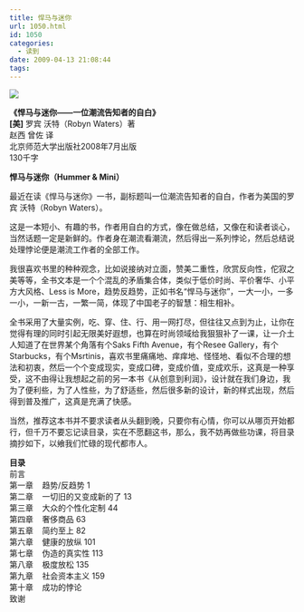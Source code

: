 ```yaml
---
title: 悍马与迷你
url: 1050.html
id: 1050
categories:
  - 读到
date: 2009-04-13 21:08:44
tags:
---
```


![](http://photo.guolaijie.com/rooufer/attachments/month_0904/d200941321713.jpg)  
  
**《悍马与迷你——一位潮流告知者的自白》**  
**\[美\]** 罗宾 沃特（Robyn Waters）著  
赵西 曾佐 译  
北京师范大学出版社2008年7月出版  
130千字  
  

**悍马与迷你（Hummer & Mini）**

  
最近在读《悍马与迷你》一书，副标题叫一位潮流告知者的自白，作者为美国的罗宾 沃特（Robyn Waters）。  
  
这是一本短小、有趣的书，作者用自白的方式，像在做总结，又像在和读者谈心，当然话题一定是新鲜的。作者身在潮流看潮流，然后得出一系列悖论，然后总结说处理悖论便是潮流工作者的全部工作。  
  
我很喜欢书里的种种观念，比如说接纳对立面，赞美二重性，欣赏反向性，佗寂之美等等，全书文本是一个个混乱的矛盾集合体，类似于低价时尚、平价奢华、小平方大风格、Less is More，趋势反趋势，正如书名“悍马与迷你”，一大一小，一多一小，一新一古，一繁一简，体现了中国老子的智慧：相生相补。  
  
全书采用了大量实例，吃、穿、住、行、用一网打尽，但往往又点到为止，让你在觉得有理的同时引起无限美好遐想，也算在时尚领域给我狠狠补了一课，让一介土人知道了在世界某个角落有个Saks Fifth Avenue，有个Resee Gallery，有个Starbucks，有个Msrtinis，喜欢书里痛痛地、痒痒地、怪怪地、看似不合理的想法和初衷，然后一个个变成现实，变成口碑，变成价值，变成欢乐，这真是一种享受，这不由得让我想起之前的另一本书《从创意到利润》，设计就在我们身边，我为了便利些，为了人性些，为了舒适些，然后很多新的设计，新的样式出现，然后得到普及推广，这真是充满了快感。  
  
当然，推荐这本书并不要求读者从头翻到晚，只要你有心情，你可以从哪页开始都行，但千万不要忘记读目录，实在不愿翻这书，那么，我不妨再做些功课，将目录摘抄如下，以飨我们忙碌的现代都市人。  
  
**目录**  
前言  
第一章    趋势/反趋势 1  
第二章    一切旧的又变成新的了 13  
第三章    大众的个性化定制 44  
第四章    奢侈商品 63  
第五章    简约至上 82  
第六章    健康的放纵 101  
第七章    伪造的真实性 113  
第八章    极度放松 135  
第九章    社会资本主义 159  
第十章    成功的悖论  
致谢